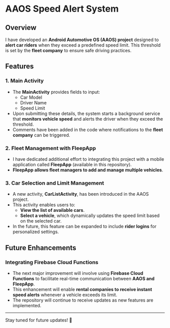 # AAOS Speed Alert System

## Overview
I have developed an **Android Automotive OS (AAOS) project** designed to **alert car riders** when they exceed a predefined speed limit. This threshold is set by the **fleet company** to ensure safe driving practices.

## Features
### **1. Main Activity**
- The **MainActivity** provides fields to input:
  - Car Model
  - Driver Name
  - Speed Limit
- Upon submitting these details, the system starts a background service that **monitors vehicle speed** and alerts the driver when they exceed the threshold.
- Comments have been added in the code where notifications to the **fleet company** can be triggered.

### **2. Fleet Management with FleepApp**
- I have dedicated additional effort to integrating this project with a mobile application called **FleepApp** (available in this repository).
- **FleepApp allows fleet managers to add and manage multiple vehicles**.

### **3. Car Selection and Limit Management**
- A new activity, **CarListActivity**, has been introduced in the AAOS project.
- This activity enables users to:
  - **View the list of available cars**.
  - **Select a vehicle**, which dynamically updates the speed limit based on the selected car.
- In the future, this feature can be expanded to include **rider logins** for personalized settings.

## Future Enhancements
### **Integrating Firebase Cloud Functions**
- The next major improvement will involve using **Firebase Cloud Functions** to facilitate real-time communication between **AAOS and FleepApp**.
- This enhancement will enable **rental companies to receive instant speed alerts** whenever a vehicle exceeds its limit.
- The repository will continue to receive updates as new features are implemented.

---
Stay tuned for future updates! 🚀

